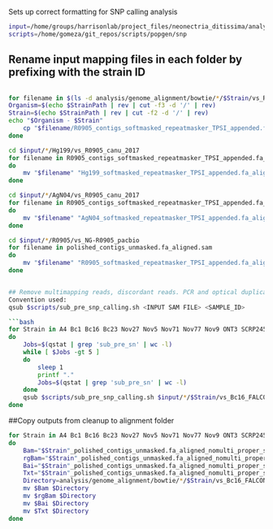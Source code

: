 Sets up correct formatting for SNP calling analysis

```bash
input=/home/groups/harrisonlab/project_files/neonectria_ditissima/analysis/genome_alignment/bowtie
scripts=/home/gomeza/git_repos/scripts/popgen/snp
```

## Rename input mapping files in each folder by prefixing with the strain ID

```bash

for filename in $(ls -d analysis/genome_alignment/bowtie/*/$Strain/vs_R0905_canu_2017); do
Organism=$(echo $StrainPath | rev | cut -f3 -d '/' | rev)
Strain=$(echo $StrainPath | rev | cut -f2 -d '/' | rev)
echo "$Organism - $Strain"
    cp "$filename/R0905_contigs_softmasked_repeatmasker_TPSI_appended.fa_aligned.sam" "$filename/$Strain_softmasked_repeatmasker_TPSI_appended.fa_aligned.sam"
done

cd $input/*/Hg199/vs_R0905_canu_2017
for filename in R0905_contigs_softmasked_repeatmasker_TPSI_appended.fa_aligned.sam
do
    mv "$filename" "Hg199_softmasked_repeatmasker_TPSI_appended.fa_aligned.sam"
done

cd $input/*/AgN04/vs_R0905_canu_2017
for filename in R0905_contigs_softmasked_repeatmasker_TPSI_appended.fa_aligned.sam
do
    mv "$filename" "AgN04_softmasked_repeatmasker_TPSI_appended.fa_aligned.sam"
done

cd $input/*/R0905/vs_NG-R0905_pacbio
for filename in polished_contigs_unmasked.fa_aligned.sam
do
    mv "$filename" "R0905_softmasked_repeatmasker_TPSI_appended.fa_aligned.sam"
done


## Remove multimapping reads, discordant reads. PCR and optical duplicates, and add read group and sample name to each mapped read (preferably, the shortest ID possible)
Convention used:
qsub $scripts/sub_pre_snp_calling.sh <INPUT SAM FILE> <SAMPLE_ID>

```bash
for Strain in A4 Bc1 Bc16 Bc23 Nov27 Nov5 Nov71 Nov77 Nov9 ONT3 SCRP245_v2 SCRP249 SCRP324 SCRP333
do
    Jobs=$(qstat | grep 'sub_pre_sn' | wc -l)
    while [ $Jobs -gt 5 ]
    do
        sleep 1
        printf "."
        Jobs=$(qstat | grep 'sub_pre_sn' | wc -l)
    done
    qsub $scripts/sub_pre_snp_calling.sh $input/*/$Strain/vs_Bc16_FALCON/"$Strain"_polished_contigs_unmasked.fa_aligned.sam $Strain
done
```

##Copy outputs from cleanup to alignment folder

```bash
for Strain in A4 Bc1 Bc16 Bc23 Nov27 Nov5 Nov71 Nov77 Nov9 ONT3 SCRP245_v2 SCRP249 SCRP324 SCRP333
do
    Bam="$Strain"_polished_contigs_unmasked.fa_aligned_nomulti_proper_sorted_nodup.bam
    rgBam="$Strain"_polished_contigs_unmasked.fa_aligned_nomulti_proper_sorted_nodup_rg.bam
    Bai="$Strain"_polished_contigs_unmasked.fa_aligned_nomulti_proper_sorted_nodup_rg.bam.bai
    Txt="$Strain"_polished_contigs_unmasked.fa_aligned_nomulti_proper_sorted_nodup.txt
    Directory=analysis/genome_alignment/bowtie/*/$Strain/vs_Bc16_FALCON/
    mv $Bam $Directory
    mv $rgBam $Directory
    mv $Bai $Directory
    mv $Txt $Directory
done
```
